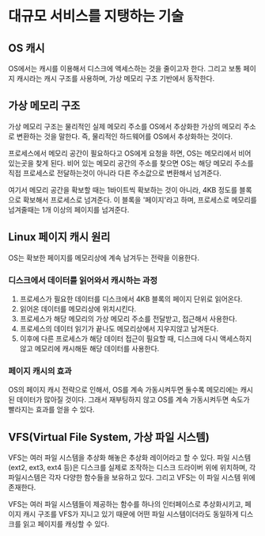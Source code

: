 # 대규모 서비스를 지탱하는 기술

## OS 캐시

OS에서는 캐시를 이용해서 디스크에 액세스하는 것을 줄이고자 한다. 그리고 보통 페이지 캐시라는 캐시 구조를 사용하며, 가상 메모리 구조 기반에서 동작한다.

## 가상 메모리 구조

가상 메모리 구조는 물리적인 실제 메모리 주소를 OS에서 추상화한 가상의 메모리 주소로 변환하는 것을 말한다. 즉, 물리적인 하드웨어를 OS에서 추상화하는 것이다.

프로세스에서 메모리 공간이 필요하다고 OS에게 요청을 하면, OS는 메모리에서 비어 있는곳을 찾게 된다. 비어 있는 메모리 공간의 주소를 찾으면 OS는 해당 메모리 주소를 직접 프로세스로 전달하는것이 아니라 다른 주소값으로 변환해서 넘겨준다.

여기서 메모리 공간을 확보할 때는 1바이트씩 확보하는 것이 아니라, 4KB 정도를 블록으로 확보해서 프로세스로 넘겨준다. 이 블록을 '페이지'라고 하며, 프로세스로 메모리를 넘겨줄때는 1개 이상의 페이지를 넘겨준다.

## Linux 페이지 캐시 원리

OS는 확보한 페이지를 메모리상에 계속 남겨두는 전략을 이용한다.

### 디스크에서 데이터를 읽어와서 캐시하는 과정

1. 프로세스가 필요한 데이터를 디스크에서 4KB 블록의 페이지 단위로 읽어온다.
2. 읽어온 데이터를 메모리상에 위치시킨다.
3. 프로세스가 해당 메모리의 가상 메모리 주소를 전달받고, 접근해서 사용한다.
4. 프로세스의 데이터 읽기가 끝나도 메모리상에서 지우지않고 남겨둔다.
5. 이후에 다른 프로세스가 해당 데이터 접근이 필요할 때, 디스크에 다시 액세스하지 않고 메모리에 캐시해둔 해당 데이터를 사용한다.

### 페이지 캐시의 효과

OS의 페이지 캐시 전략으로 인해서, OS를 계속 가동시켜두면 둘수록 메모리에는 캐시된 데이터가 많아질 것이다. 그래서 재부팅하지 않고 OS를 계속 가동시켜두면 속도가 빨라지는 효과를 얻을 수 있다.

## VFS(Virtual File System, 가상 파일 시스템)

VFS는 여러 파일 시스템을 추상화 해놓은 추상화 레이어라고 할 수 있다. 파일 시스템(ext2, ext3, ext4 등)은 디스크를 실제로 조작하는 디스크 드라이버 위에 위치하며, 각 파일시스템은 각자 다양한 함수들을 보유하고 있다. 그리고 VFS는 이 파일 시스템 위에 존재한다.

VFS는 여러 파일 시스템들이 제공하는 함수를 하나의 인터페이스로 추상화시키고, 페이지 캐시 구조를 VFS가 지니고 있기 때문에 어떤 파일 시스템이더라도 동일하게 디스크를 읽고 페이지를 캐싱할 수 있다.